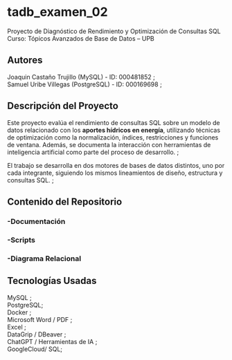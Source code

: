 # tadb_examen_02  
Proyecto de Diagnóstico de Rendimiento y Optimización de Consultas SQL  
Curso: Tópicos Avanzados de Base de Datos – UPB  

## Autores

Joaquin Castaño Trujillo (MySQL) - ID: 000481852 ;  
Samuel Uribe Villegas (PostgreSQL) - ID: 000169698 ;  

## Descripción del Proyecto

Este proyecto evalúa el rendimiento de consultas SQL sobre un modelo de datos relacionado con los **aportes hídricos en energía**, utilizando técnicas de optimización como la normalización, índices, restricciones y funciones de ventana. Además, se documenta la interacción con herramientas de inteligencia artificial como parte del proceso de desarrollo. ;

El trabajo se desarrolla en dos motores de bases de datos distintos, uno por cada integrante, siguiendo los mismos lineamientos de diseño, estructura y consultas SQL. ;

## Contenido del Repositorio

### -Documentación
### -Scripts
### -Diagrama Relacional


## Tecnologías Usadas

MySQL ;  
PostgreSQL;  
Docker ;  
Microsoft Word / PDF ;  
Excel ;  
DataGrip / DBeaver ;  
ChatGPT / Herramientas de IA ;  
GoogleCloud/ SQL;
